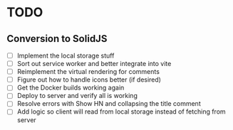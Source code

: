 # TODO

## Conversion to SolidJS

- [ ] Implement the local storage stuff
- [ ] Sort out service worker and better integrate into vite
- [ ] Reimplement the virtual rendering for comments
- [ ] Figure out how to handle icons better (if desired)
- [ ] Get the Docker builds working again
- [ ] Deploy to server and verify all is working
- [ ] Resolve errors with Show HN and collapsing the title comment
- [ ] Add logic so client will read from local storage instead of fetching from server
